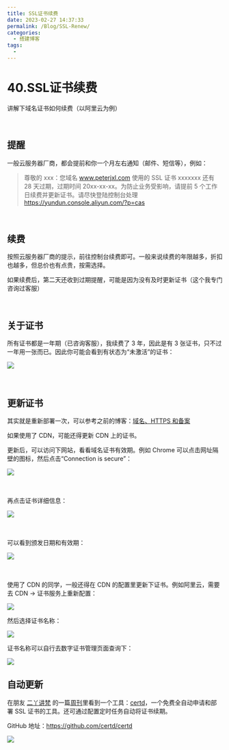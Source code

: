 ```yaml
---
title: SSL证书续费
date: 2023-02-27 14:37:33
permalink: /Blog/SSL-Renew/
categories:
  - 搭建博客
tags:
  - 
---
```


# 40.SSL证书续费

讲解下域名证书如何续费（以阿里云为例）

‍<!-- more -->

## 提醒

一般云服务器厂商，都会提前和你一个月左右通知（邮件、短信等），例如：

> 尊敬的 xxx：您域名 www.peterjxl.com 使用的 SSL 证书 xxxxxxx  还有 28 天过期，过期时间 20xx-xx-xx。为防止业务受影响，请提前 5 个工作日续费并更新证书。请尽快登陆控制台处理 https://yundun.console.aliyun.com/?p=cas

‍

## 续费

按照云服务器厂商的提示，前往控制台续费即可。一般来说续费的年限越多，折扣也越多，但总价也有点贵，按需选择。

如果续费后，第二天还收到过期提醒，可能是因为没有及时更新证书（这个我专门咨询过客服）

‍

## 关于证书

所有证书都是一年期（已咨询客服），我续费了 3 年，因此是有 3 张证书，只不过一年用一张而已。因此你可能会看到有状态为“未激活”的证书：

​![](https://image.peterjxl.com/blog/image-20230628163022-kmsn3d2.png)​

‍

## 更新证书

其实就是重新部署一次，可以参考之前的博客：[域名、HTTPS 和备案](/Blog/HTTPS/#https)

如果使用了 CDN，可能还得更新 CDN 上的证书。

更新后，可以访问下网站，看看域名证书有效期。例如 Chrome 可以点击网址隔壁的图标，然后点击“Connection is secure”：

​![](https://image.peterjxl.com/blog/image-20240106221855-c0ioo2o.png)​

‍

再点击证书详细信息：

​![](https://image.peterjxl.com/blog/image-20240106221909-now9qib.png)​

‍

可以看到颁发日期和有效期：

​​![](https://image.peterjxl.com/blog/image-20240106222005-pot1o4d.png)​​

‍

‍使用了 CDN 的同学，一般还得在 CDN 的配置里更新下证书。例如阿里云，需要去 CDN → 证书服务上重新配置：


![](https://image.peterjxl.com/blog/image-20240720221809-2tvaepf.png)


然后选择证书名称：

![](https://image.peterjxl.com/blog/image-20240720221913-dcbmiey.png)



证书名称可以自行去数字证书管理页面查询下：

![](https://image.peterjxl.com/blog/image-20240720222038-jxjegny.png)


## 自动更新

在朋友 [二丫讲梵](https://wiki.eryajf.net/) 的一篇[周刊](https://wiki.eryajf.net/pages/282b7d/)里看到一个工具：[certd](https://github.com/certd/certd)，一个免费全自动申请和部署 SSL 证书的工具。还可通过配置定时任务自动将证书续期。

GitHub 地址：https://github.com/certd/certd

​![](https://image.peterjxl.com/blog/image-20240607165623-j5qnmzn.png)​

‍

‍
